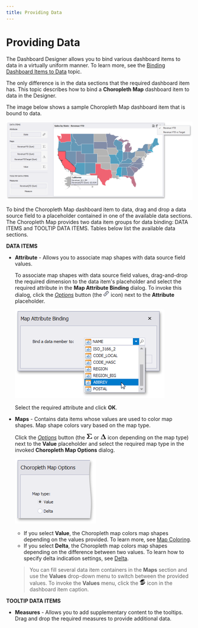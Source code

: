 ```yaml
---
title: Providing Data
---
```

# Providing Data
The Dashboard Designer allows you to bind various dashboard items to data in a virtually uniform manner. To learn more, see the [Binding Dashboard Items to Data](../../../../../dashboard-for-desktop/articles/dashboard-designer/binding-dashboard-items-to-data.md) topic.

The only difference is in the data sections that the required dashboard item has. This topic describes how to bind a **Choropleth Map** dashboard item to data in the Designer.

The image below shows a sample Choropleth Map dashboard item that is bound to data.

![ChoroplethMapDataBinding_Main](../../../../images/Img117705.png)

To bind the Choropleth Map dashboard item to data, drag and drop a data source field to a placeholder contained in one of the available data sections. 
The Choropleth Map provides two data item groups for data binding: DATA ITEMS and TOOLTIP DATA ITEMS.
Tables below list the available data sections.

**DATA ITEMS**
* **Attribute** - 
	Allows you to associate map shapes with data source field values.
	
	To associate map shapes with data source field values, drag-and-drop the required dimension to the data item's placeholder and select the required attribute in the **Map Attribute Binding** dialog. To invoke this dialog, click the _[Options](../../../../../dashboard-for-desktop/articles/dashboard-designer/ui-elements/data-items-pane.md)_ button (the ![ChoroplethMap_MapAttributeBindingIcon](../../../../images/Img22351.png) icon) next to the **Attribute** placeholder.
	
	![MapAttributeBindingDialog_ChoroplethMap](../../../../images/Img117708.png)
	
	Select the required attribute and click **OK**.
* **Maps** -
	Contains data items whose values are used to color map shapes. Map shape colors vary based on the map type.
	
	Click the _[Options](../../../../../dashboard-for-desktop/articles/dashboard-designer/ui-elements/data-items-pane.md)_ button (the ![Grid_ColumnTypeIndicators_MeasureColumn](../../../../images/Img19671.png) or ![Grid_ColumnTypeIndicators_DeltaColumn](../../../../images/Img19669.png) icon depending on the map type) next to the **Value** placeholder and select the required map type in the invoked **Choropleth Map Options** dialog.
	
	![ChoroplethMapOptions_MapType](../../../../images/Img117709.png)
	* If you select **Value**, the Choropleth map colors map shapes depending on the values provided. To learn more, see [Map Coloring](../../../../../dashboard-for-desktop/articles/dashboard-designer/designing-dashboard-items/choropleth-map/map-coloring.md).
	* If you select **Delta**, the Choropleth map colors map shapes depending on the difference between two values. To learn how to specify delta indication settings, see [Delta](../../../../../dashboard-for-desktop/articles/dashboard-designer/designing-dashboard-items/choropleth-map/map-coloring/delta.md).
	
	> You can fill several data item containers in the **Maps** section and use the **Values** drop-down menu to switch between the provided values. To invoke the **Values** menu, click the ![DashboardItems_OtherElements](../../../../images/Img20169.png) icon in the dashboard item caption.

**TOOLTIP DATA ITEMS**
* **Measures** -
	Allows you to add supplementary content to the tooltips. Drag and drop the required measures to provide additional data.